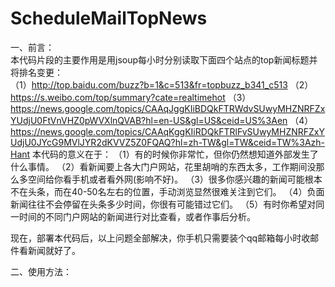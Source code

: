 # ScheduleMailTopNews
一、前言：  
本代码片段的主要作用是用jsoup每小时分别读取下面四个站点的top新闻标题并将排名变更：  
（1）http://top.baidu.com/buzz?b=1&c=513&fr=topbuzz_b341_c513
（2）https://s.weibo.com/top/summary?cate=realtimehot
（3）https://news.google.com/topics/CAAqJggKIiBDQkFTRWdvSUwyMHZNRFZxYUdjU0FtVnVHZ0pWVXlnQVAB?hl=en-US&gl=US&ceid=US%3Aen
（4）https://news.google.com/topics/CAAqKggKIiRDQkFTRlFvSUwyMHZNRFZxYUdjU0JYcG9MVlJYR2dKVVZ5Z0FQAQ?hl=zh-TW&gl=TW&ceid=TW%3Azh-Hant
本代码的意义在于：
（1）有的时候你非常忙，但你仍然想知道外部发生了什么事情。
（2）看新闻要上各大门户网站，花里胡哨的东西太多，工作期间没那么多空间给你看手机或者看外网(影响不好)。
（3）很多你感兴趣的新闻可能根本不在头条，而在40-50名左右的位置，手动浏览显然很难关注到它们。
（4）负面新闻往往不会停留在头条多少时间，你很有可能错过它们。
（5）有时你希望对同一时间的不同门户网站的新闻进行对比查看，或者作事后分析。

现在，部署本代码后，以上问题全部解决，你手机只需要装个qq邮箱每小时收邮件看新闻就好了。

二、使用方法：  
